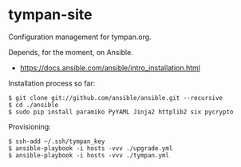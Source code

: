 tympan-site
===========

Configuration management for tympan.org.

Depends, for the moment, on Ansible.

  - https://docs.ansible.com/ansible/intro_installation.html

Installation process so far:

    $ git clone git://github.com/ansible/ansible.git --recursive
    $ cd ./ansible
    $ sudo pip install paramiko PyYAML Jinja2 httplib2 six pycrypto

Provisioning:

    $ ssh-add ~/.ssh/tympan_key
    $ ansible-playbook -i hosts -vvv ./upgrade.yml
    $ ansible-playbook -i hosts -vvv ./tympan.yml
